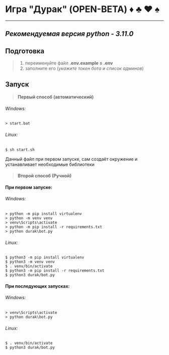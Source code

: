 # Игра "Дурак" (OPEN-BETA) ♦ ♣ ♥ ♠
_______

## *Рекомендуемая версия python - 3.11.0*
## Подготовка
> 1. переименуйте файл **.env.example** в **.env**
> 2. заполните его (*укажите токен бота и список админов*)
## Запуск


> #### Первый способ (автоматический)
###### Windows:
```
> start.bat
```
###### Linux:
```
$ sh start.sh
```
Данный файл при первом запуске, сам создаёт окружение и устанавливает необходимые библиотеки

> #### Второй способ (Ручной)
#### При первом запуске:
###### Windows:
```
> python -m pip install virtualenv
> python -m venv venv
> venv\Scripts\activate
> python -m pip install -r requirements.txt
> python durak\bot.py
```
###### Linux:
```
$ python3 -m pip install virtualenv
$ python3 -m venv venv
$ . venv/bin/activate
$ python3 -m pip install -r requirements.txt
$ python3 durak/bot.py
```

#### При последующих запусках:
###### Windows:
```
> venv\Scripts\activate
> python durak\bot.py
```
###### Linux:
```
$ . venv/bin/activate
$ python3 durak/bot.py
```